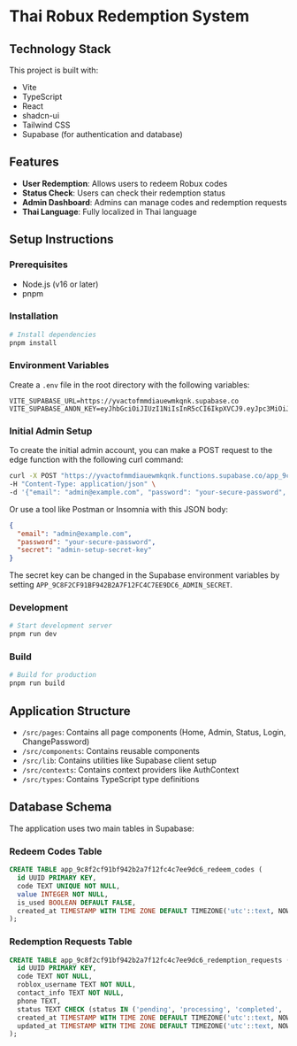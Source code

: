 # Thai Robux Redemption System

## Technology Stack

This project is built with:

- Vite
- TypeScript
- React
- shadcn-ui
- Tailwind CSS
- Supabase (for authentication and database)

## Features

- **User Redemption**: Allows users to redeem Robux codes
- **Status Check**: Users can check their redemption status
- **Admin Dashboard**: Admins can manage codes and redemption requests
- **Thai Language**: Fully localized in Thai language

## Setup Instructions

### Prerequisites

- Node.js (v16 or later)
- pnpm

### Installation

```bash
# Install dependencies
pnpm install
```

### Environment Variables

Create a `.env` file in the root directory with the following variables:

```
VITE_SUPABASE_URL=https://yvactofmmdiauewmkqnk.supabase.co
VITE_SUPABASE_ANON_KEY=eyJhbGciOiJIUzI1NiIsInR5cCI6IkpXVCJ9.eyJpc3MiOiJzdXBhYmFzZSIsInJlZiI6Inl2YWN0b2ZtbWRpYXVld21rcW5rIiwicm9sZSI6ImFub24iLCJpYXQiOjE3NTI0OTM1MDcsImV4cCI6MjA2ODA2OTUwN30.JnejY9s6rRR75O3h7FqkGzWDkSQTmJ8W4R0cA_MME34
```

### Initial Admin Setup

To create the initial admin account, you can make a POST request to the edge function with the following curl command:

```bash
curl -X POST "https://yvactofmmdiauewmkqnk.functions.supabase.co/app_9c8f2cf91bf942b2a7f12fc4c7ee9dc6_create_admin" \
-H "Content-Type: application/json" \
-d '{"email": "admin@example.com", "password": "your-secure-password", "secret": "admin-setup-secret-key"}'
```

Or use a tool like Postman or Insomnia with this JSON body:

```json
{
  "email": "admin@example.com",
  "password": "your-secure-password",
  "secret": "admin-setup-secret-key"
}
```

The secret key can be changed in the Supabase environment variables by setting `APP_9C8F2CF91BF942B2A7F12FC4C7EE9DC6_ADMIN_SECRET`.

### Development

```bash
# Start development server
pnpm run dev
```

### Build

```bash
# Build for production
pnpm run build
```

## Application Structure

- `/src/pages`: Contains all page components (Home, Admin, Status, Login, ChangePassword)
- `/src/components`: Contains reusable components
- `/src/lib`: Contains utilities like Supabase client setup
- `/src/contexts`: Contains context providers like AuthContext
- `/src/types`: Contains TypeScript type definitions

## Database Schema

The application uses two main tables in Supabase:

### Redeem Codes Table

```sql
CREATE TABLE app_9c8f2cf91bf942b2a7f12fc4c7ee9dc6_redeem_codes (
  id UUID PRIMARY KEY,
  code TEXT UNIQUE NOT NULL,
  value INTEGER NOT NULL,
  is_used BOOLEAN DEFAULT FALSE,
  created_at TIMESTAMP WITH TIME ZONE DEFAULT TIMEZONE('utc'::text, NOW()) NOT NULL
);
```

### Redemption Requests Table

```sql
CREATE TABLE app_9c8f2cf91bf942b2a7f12fc4c7ee9dc6_redemption_requests (
  id UUID PRIMARY KEY,
  code TEXT NOT NULL,
  roblox_username TEXT NOT NULL,
  contact_info TEXT NOT NULL,
  phone TEXT,
  status TEXT CHECK (status IN ('pending', 'processing', 'completed', 'rejected')) DEFAULT 'pending',
  created_at TIMESTAMP WITH TIME ZONE DEFAULT TIMEZONE('utc'::text, NOW()) NOT NULL,
  updated_at TIMESTAMP WITH TIME ZONE DEFAULT TIMEZONE('utc'::text, NOW()) NOT NULL
);
```